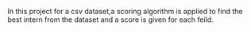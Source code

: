 In this project for a csv dataset,a scoring algorithm is applied to find the best intern from the dataset and a score is given for each feild.
